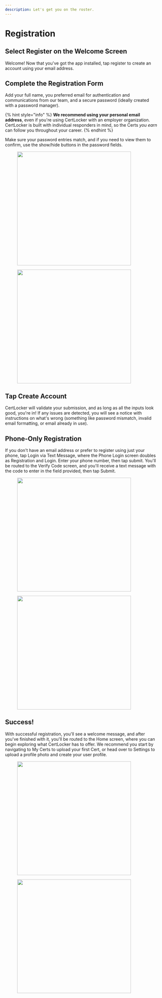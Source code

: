 ```yaml
---
description: Let's get you on the roster.
---
```


# Registration

## Select Register on the Welcome Screen

Welcome! Now that you've got the app installed, tap register to create an account using your email address.

## Complete the Registration Form

Add your full name, you preferred email for authentication and communications from our team, and a secure password (ideally created with a password manager).

{% hint style="info" %}
**We recommend using your personal email address**, even if you're using CertLocker with an employer organization. CertLocker is built with individual responders in mind, so the Certs _you earn_ can follow you throughout your career.
{% endhint %}

Make sure your password entries match, and if you need to view them to confirm, use the show/hide buttons in the password fields.

<div><figure><img src="../.gitbook/assets/1.0.0-register-blank.PNG" alt="" width="375"><figcaption></figcaption></figure> <figure><img src="../.gitbook/assets/1.0.0-register-complete.PNG" alt="" width="375"><figcaption></figcaption></figure></div>

## Tap Create Account

CertLocker will validate your submission, and as long as all the inputs look good, you're in! If any issues are detected, you will see a notice with instructions on what's wrong (something like password mismatch, invalid email formatting, or email already in use).

## Phone-Only Registration

If you don't have an email address or prefer to register using just your phone, tap Login via Text Message, where the Phone Login screen doubles as Registration and Login. Enter your phone number, then tap submit. You'll be routed to the Verify Code screen, and you'll receive a text message with the code to enter in the field provided, then tap Submit.

<div><figure><img src="../.gitbook/assets/1.0.0-register-phone-complete.PNG" alt="" width="375"><figcaption></figcaption></figure> <figure><img src="../.gitbook/assets/1.0.0-register-phone-verify.PNG" alt="" width="375"><figcaption></figcaption></figure></div>

## Success!

With successful registration, you'll see a welcome message, and after you've finished with it, you'll be routed to the Home screen, where you can begin exploring what CertLocker has to offer. We recommend you start by navigating to My Certs to upload your first Cert, or head over to Settings to upload a profile photo and create your user profile.

<div><figure><img src="../.gitbook/assets/1.0.0-welcome-announcement.PNG" alt="" width="375"><figcaption></figcaption></figure> <figure><img src="../.gitbook/assets/1.0.0-home-new.PNG" alt="" width="375"><figcaption></figcaption></figure></div>
